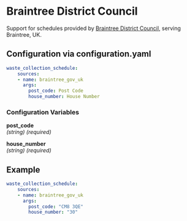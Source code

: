 # Braintree District Council

Support for schedules provided by [Braintree District Council](https://www.braintree.gov.uk/xfp/form/554), serving Braintree, UK.

## Configuration via configuration.yaml

```yaml
waste_collection_schedule:
    sources:
    - name: braintree_gov_uk
      args:
        post_code: Post Code
        house_number: House Number
```

### Configuration Variables

**post_code**  
*(string) (required)*

**house_number**  
*(string) (required)*

## Example

```yaml
waste_collection_schedule:
    sources:
    - name: braintree_gov_uk
      args:
        post_code: "CM8 3QE"
        house_number: "30"
```
